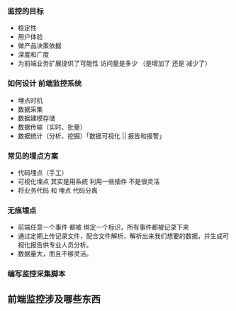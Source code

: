 ### 监控的目标
 - 稳定性
 - 用户体验
 - 做产品决策依据
 - 深度和广度
 - 为前端业务扩展提供了可能性 访问量是多少 （是增加了 还是 减少了）


### 如何设计 前端监控系统
 - 埋点时机 
 - 数据采集
 - 数据建模存储
 - 数据传输（实时、批量）
 - 数据统计（分析、挖掘）「数据可视化 || 报告和报警」

### 常见的埋点方案
 - 代码埋点（手工）
 - 可视化埋点 其实是用系统 利用一些插件 不是很灵活
 - 将业务代码 和 埋点 代码分离

### 无痕埋点
 - 前端任意一个事件 都被 绑定一个标识，所有事件都被记录下来
 - 通过定期上传记录文件，配合文件解析，解析出来我们想要的数据，并生成可视化报告供专业人员分析。
 - 数据量大，而且不够灵活。

### 编写监控采集脚本



## 前端监控涉及哪些东西
